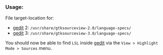 ### Usage:

File target-location for:

* [gedit](https://wiki.gnome.org/Apps/Gedit) 2: `/usr/share/gtksourceview-2.0/language-specs/`
* [gedit](https://wiki.gnome.org/Apps/Gedit) 3: `/usr/share/gtksourceview-3.0/language-specs/`

You should now be able to find `LSL` inside [gedit](https://wiki.gnome.org/Apps/Gedit) via the `View > Highlight Mode > Sources` menu.
